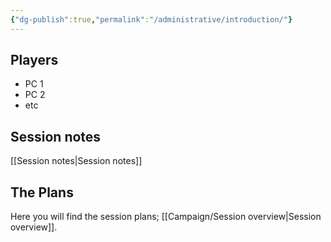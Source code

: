 ```yaml
---
{"dg-publish":true,"permalink":"/administrative/introduction/"}
---
```


## Players

- PC 1
- PC 2
- etc

## Session notes
[[Session notes\|Session notes]]

## The Plans
Here you will find the session plans; [[Campaign/Session overview\|Session overview]].